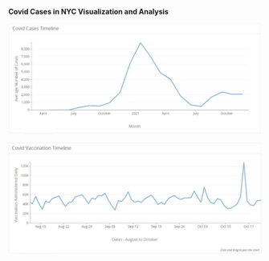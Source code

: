 **Covid Cases in NYC Visualization and Analysis**


![vis1](/covid_cases_avg.JPG)



![vis2](/covid_vacc_admin.JPG)
